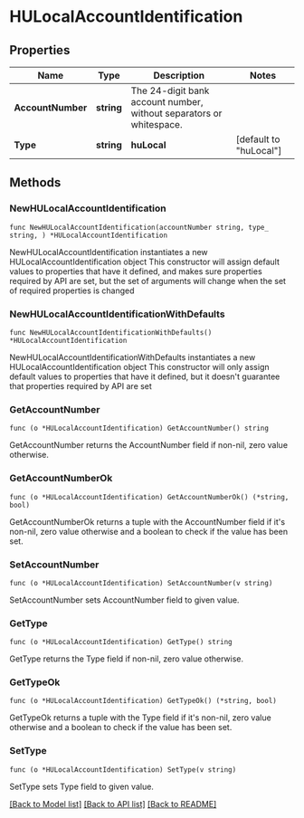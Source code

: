 # HULocalAccountIdentification

## Properties

Name | Type | Description | Notes
------------ | ------------- | ------------- | -------------
**AccountNumber** | **string** | The 24-digit bank account number, without separators or whitespace. | 
**Type** | **string** | **huLocal** | [default to "huLocal"]

## Methods

### NewHULocalAccountIdentification

`func NewHULocalAccountIdentification(accountNumber string, type_ string, ) *HULocalAccountIdentification`

NewHULocalAccountIdentification instantiates a new HULocalAccountIdentification object
This constructor will assign default values to properties that have it defined,
and makes sure properties required by API are set, but the set of arguments
will change when the set of required properties is changed

### NewHULocalAccountIdentificationWithDefaults

`func NewHULocalAccountIdentificationWithDefaults() *HULocalAccountIdentification`

NewHULocalAccountIdentificationWithDefaults instantiates a new HULocalAccountIdentification object
This constructor will only assign default values to properties that have it defined,
but it doesn't guarantee that properties required by API are set

### GetAccountNumber

`func (o *HULocalAccountIdentification) GetAccountNumber() string`

GetAccountNumber returns the AccountNumber field if non-nil, zero value otherwise.

### GetAccountNumberOk

`func (o *HULocalAccountIdentification) GetAccountNumberOk() (*string, bool)`

GetAccountNumberOk returns a tuple with the AccountNumber field if it's non-nil, zero value otherwise
and a boolean to check if the value has been set.

### SetAccountNumber

`func (o *HULocalAccountIdentification) SetAccountNumber(v string)`

SetAccountNumber sets AccountNumber field to given value.


### GetType

`func (o *HULocalAccountIdentification) GetType() string`

GetType returns the Type field if non-nil, zero value otherwise.

### GetTypeOk

`func (o *HULocalAccountIdentification) GetTypeOk() (*string, bool)`

GetTypeOk returns a tuple with the Type field if it's non-nil, zero value otherwise
and a boolean to check if the value has been set.

### SetType

`func (o *HULocalAccountIdentification) SetType(v string)`

SetType sets Type field to given value.



[[Back to Model list]](../README.md#documentation-for-models) [[Back to API list]](../README.md#documentation-for-api-endpoints) [[Back to README]](../README.md)



